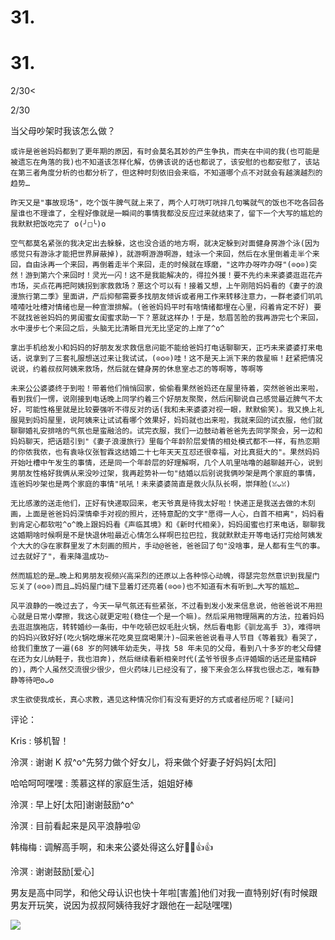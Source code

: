 # 31.

# 31.

2/30<

2/30

当父母吵架时我该怎么做？

```
或许是爸爸妈妈都到了更年期的原因，有时会莫名其妙的产生争执，而夹在中间的我(也可能是被遗忘在角落的我)也不知道该怎样化解，仿佛该说的话也都说了，该安慰的也都安慰了，该站在第三者角度分析的也都分析了，但这种时刻依旧会来临，不知道哪个点不对就会有越演越烈的趋势…

昨天又是"事故现场"，吃个饭牛脾气就上来了，两个人叮咣叮咣拌几句嘴就气的饭也不吃各回各屋谁也不理谁了，全程好像就是一瞬间的事情我都没反应过来就结束了，留下一个大写的尴尬的我默默把饭吃完了 o(╯□╰)o

空气都莫名紧张的我决定出去躲躲，这也没合适的地方啊，就决定躲到对面健身房游个泳(因为感觉只有游泳才能把世界屏蔽掉)，就游啊游游啊游，蛙泳一个来回，然后在水里倒着走半个来回，自由泳再一个来回，再倒着走半个来回，走的时候就在琢磨，"这咋办呀咋办呀"(⊙o⊙)突然！游到第六个来回时！灵光一闪！这不是我能解决的，得拉外援！要不先约未来婆婆逛逛花卉市场，买点花再把阿姨拐到家救救场？蒽这个可以有！接着又想，上午刚陪妈妈看的《妻子的浪漫旅行第二季》里面讲，产后抑郁需要多找朋友倾诉或者用工作来转移注意力，一群老婆们叽叽喳喳吐吐槽对情绪也是一种宣泄排解。(爸爸妈妈平时有啥情绪都埋在心里，闷着肯定不好) 要不就找爸爸妈妈的男闺蜜女闺蜜求助一下？蒽就这样办！于是，愁眉苦脸的我再游完七个来回，水中漫步七个来回之后，头脑无比清晰目光无比坚定的上岸了^o^

拿出手机给发小和妈妈的好朋友发求救信息问能不能给爸妈打电话聊聊天，正巧未来婆婆打来电话，说拿到了三套礼服想送过来让我试试，(⊙o⊙)哇！这不是天上派下来的救星嘛！赶紧把情况说说，约着叔叔阿姨来救场，然后就在健身房的休息室忐忑的等啊等，等啊等

未来公公婆婆终于到啦！带着他们悄悄回家，偷偷看果然爸妈还在屋里待着，突然爸爸出来啦，看到我们一愣，说刚接到电话晚上同学约着三个好朋友聚聚，然后闲聊说自己感觉最近脾气不太好，可能性格里就是比较要强听不得反对的话(我和未来婆婆对视一眼，默默偷笑)。我又换上礼服晃到妈妈屋里，说阿姨来让试试看哪个效果好，妈妈就也出来啦，我就来回的试衣服，他们就聊聊婚礼安排啥的气氛也是蛮融洽的。试完衣服，我们一边鼓动着爸爸先去同学聚会，另一边和妈妈聊天，把话题引到"《妻子浪漫旅行》里每个年龄阶层爱情的相处模式都不一样，有热恋期的你侬我侬，也有袁咏仪张智霖这结婚二十七年天天互怼还很幸福，对比真挺大的"。果然妈妈开始吐槽中午发生的事情，还是同一个年龄层的好理解啊，几个人叽里咕噜的越聊越开心，说到男朋友性格好我俩从来没吵过架，我再趁势补一句"结婚以后别说我俩吵架是两个家庭的事情，连爸妈吵架也是两个家庭的事情"吼吼！未来婆婆简直是救火队队长啊，崇拜脸(ꈍᴗꈍ)

无比感激的送走他们，正好有快递取回来，老天爷真是待我太好啦！快递正是我送去做的木刻画，上面是爸爸妈妈深情牵手对视的照片，还特意配的文字"愿得一人心，白首不相离"，妈妈看到肯定心都软啦^o^晚上跟妈妈看《声临其境》和《新时代相亲》，妈妈闺蜜也打来电话，聊聊我这婚期啥时候啊是不是快退休啦最近心情怎么样啊巴拉巴拉，我就默默走开等电话打完给阿姨发个大大的😘在家群里发了木刻画的照片，手动@爸爸，爸爸回了句"没啥事，是人都有生气的事。过去就好了"，看来降温成功~

然而尴尬的是…晚上和男朋友视频兴高采烈的还原以上各种惊心动魄，得瑟完忽然意识到我屋门忘关了(⊙o⊙)而且…妈妈屋门缝下显着灯还亮着(⊙o⊙)也不知道有木有听到…大写的尴尬…

风平浪静的一晚过去了，今天一早气氛还有些紧张，不过看到发小发来信息说，他爸爸说不用担心就是日常小摩擦，我这心就更定啦(稳住一个是一个嘛)。然后采用物理隔离的方法，拉着妈妈去逛逛旗袍店，转转婚纱一条街，中午吃顿巴奴毛肚火锅，然后看电影《驯龙高手 3》，难得哄的妈妈兴致好好(吃火锅吃爆米花吃臭豆腐喝果汁)~回来爸爸说看寻人节目《等着我》看哭了，给我们重放了一遍(68 岁的阿姨年幼走失，寻找 58 年未见的父母，看到八十多岁的老父母健在还为女儿纳鞋子，我也泪奔)，然后继续看新相亲时代(孟爷爷很多点评婚姻的话还是蛮精辟的)，两个人虽然交流很少很少，但火药味儿已经没有了，接下来会怎么样我也很忐忑，唯有静静等待吧ʘᴗʘ

求生欲使我成长，真心求教，遇见这种情况你们有没有更好的方式或者经历呢？[疑问] 
```

评论：

Kris : 够机智！

泠溟 : 谢谢 K 叔^o^先努力做个好女儿，将来做个好妻子好妈妈[太阳]

哈哈呵呵嘿嘿 : 羡慕这样的家庭生活，姐姐好棒

泠溟 : 早上好[太阳]谢谢鼓励^o^

泠溟 : 目前看起来是风平浪静啦😝

韩梅梅 : 调解高手啊，和未来公婆处得这么好👏👏👍👍

泠溟 : 谢谢鼓励[爱心]

男友是高中同学，和他父母认识也快十年啦[害羞]他们对我一直特别好(有时候跟男友开玩笑，说因为叔叔阿姨待我好才跟他在一起哒嘿嘿)

![](img/FsQ0vbtvkyd7Rk4TvAJIdB8y6LxU.png)